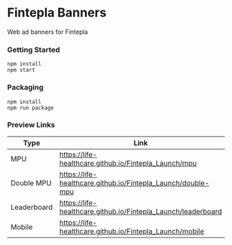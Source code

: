 # Fintepla Banners

Web ad banners for Fintepla

### Getting Started

```shell
npm install
npm start
```

### Packaging

```shell
npm install
npm run package
```

### Preview Links

| Type        | Link                                                          |
|-------------|---------------------------------------------------------------|
| MPU         | https://life-healthcare.github.io/Fintepla_Launch/mpu         |
| Double MPU  | https://life-healthcare.github.io/Fintepla_Launch/double-mpu  |
| Leaderboard | https://life-healthcare.github.io/Fintepla_Launch/leaderboard |
| Mobile      | https://life-healthcare.github.io/Fintepla_Launch/mobile      |
